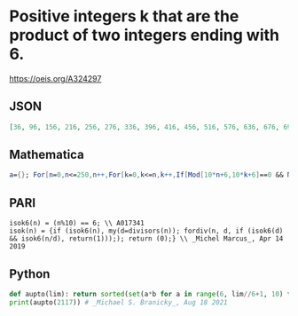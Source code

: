 # Positive integers k that are the product of two integers ending with 6\.
https://oeis.org/A324297
## JSON
```JSON
[36, 96, 156, 216, 256, 276, 336, 396, 416, 456, 516, 576, 636, 676, 696, 736, 756, 816, 876, 896, 936, 996, 1056, 1116, 1176, 1196, 1216, 1236, 1296, 1356, 1376, 1416, 1456, 1476, 1536, 1596, 1656, 1696, 1716, 1776, 1836, 1856, 1896, 1956, 1976, 2016, 2076, 2116]
```
## Mathematica
```Mathematica
a={}; For[n=0,n<=250,n++,For[k=0,k<=n,k++,If[Mod[10*n+6,10*k+6]==0 && Mod[(10*n+6)/(10*k+6),10]==6 && 10*n+6>Max[a],AppendTo[a,10*n+6]]]]; a
```
## PARI
```PARI
isok6(n) = (n%10) == 6; \\ A017341
isok(n) = {if (isok6(n), my(d=divisors(n)); fordiv(n, d, if (isok6(d) && isok6(n/d), return(1)));); return (0);} \\ _Michel Marcus_, Apr 14 2019
```
## Python
```Python
def aupto(lim): return sorted(set(a*b for a in range(6, lim//6+1, 10) for b in range(a, lim//a+1, 10)))
print(aupto(2117)) # _Michael S. Branicky_, Aug 18 2021
```
